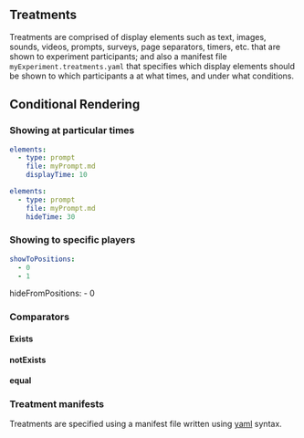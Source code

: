 ## Treatments

Treatments are comprised of display elements such as text, images, sounds, videos, prompts, surveys, page separators, timers, etc. that are shown to experiment participants; and also a manifest file `myExperiment.treatments.yaml` that specifies which display elements should be shown to which participants a at what times, and under what conditions.

## Conditional Rendering

### Showing at particular times

```yaml
elements:
  - type: prompt
    file: myPrompt.md
    displayTime: 10
```

```yaml
elements:
  - type: prompt
    file: myPrompt.md
    hideTime: 30
```

### Showing to specific players

```yaml
showToPositions:
  - 0
  - 1
```

hideFromPositions: - 0

### Comparators

#### Exists

#### notExists

#### equal

### Treatment manifests

Treatments are specified using a manifest file written using [yaml](https://www.cloudbees.com/blog/yaml-tutorial-everything-you-need-get-started) syntax.
